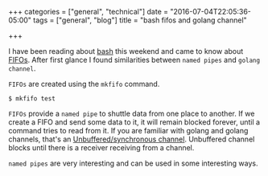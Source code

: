 +++
categories = ["general", "technical"]
date = "2016-07-04T22:05:36-05:00"
tags = ["general", "blog"]
title = "bash fifos and golang channel"

+++

I have been reading about [bash](https://en.wikipedia.org/wiki/Bash_(Unix_shell)) this weekend and came to know about [FIFOs](http://www.linuxjournal.com/content/using-named-pipes-fifos-bash). After first glance I found similarities between `named pipes` and `golang channel`. 

`FIFOs` are created using the `mkfifo` command.

```
$ mkfifo test
```

`FIFOs` provide a `named pipe` to shuttle data from one place to another. If we create a FIFO and send some data to it, it will remain blocked forever, until a command tries to read from it. If you are familiar with golang and golang channels, that's an [Unbuffered/synchronous channel](https://golang.org/doc/effective_go.html#channels). Unbuffered channel blocks until there is a receiver receiving from a channel.

`named pipes` are very interesting and can be used in some interesting ways.
